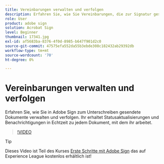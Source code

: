 ```yaml
---
title: Vereinbarungen verwalten und verfolgen
description: Erfahren Sie, wie Sie Vereinbarungen, die zur Signatur gesendet wurden, in Adobe Sign verwalten und verfolgen.
role: User
product: adobe sign
solution: Acrobat Sign
level: Beginner
thumbnail: 17341.jpg
exl-id: af5683ba-8376-4f0d-8985-b647f901d2c0
source-git-commit: 47575efa552da55b3ebde308c182432ab29392db
workflow-type: tm+mt
source-wordcount: '70'
ht-degree: 0%

---
```


# Vereinbarungen verwalten und verfolgen

Erfahren Sie, wie Sie in Adobe Sign zum Unterschreiben gesendete Dokumente verwalten und verfolgen. Ihr erhaltet Statusaktualisierungen und Benachrichtigungen in Echtzeit zu jedem Dokument, mit dem ihr arbeitet.

>[!VIDEO](https://video.tv.adobe.com/v/338695?hidetitle=true)

>[!TIP]
>
>Dieses Video ist Teil des Kurses [Erste Schritte mit Adobe Sign](https://experienceleague.adobe.com/?recommended=Sign-U-1-2020.1) das auf Experience League kostenlos erhältlich ist!
